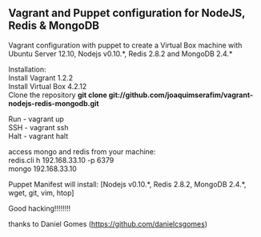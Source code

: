 <h2>Vagrant and Puppet configuration for NodeJS, Redis & MongoDB</h2>

Vagrant configuration with puppet to create a Virtual Box machine with Ubuntu Server 12.10, Nodejs v0.10.\*, Redis 2.8.2 and MongoDB 2.4.\*


Installation:<br>
Install Vagrant 1.2.2<br>
Install Virtual Box 4.2.12<br>
Clone the repository <strong>git clone git://github.com/joaquimserafim/vagrant-nodejs-redis-mongodb.git</strong><br>

Run - vagrant up<br>
SSH - vagrant ssh<br>
Halt - vagrant halt<br>



access mongo and redis from your machine:<br>
redis.cli h 192.168.33.10 -p 6379<br>
mongo 192.168.33.10



Puppet Manifest will install:
[Nodejs v0.10.\*, Redis 2.8.2, MongoDB 2.4.\*, wget, git, vim, htop]



Good hacking!!!!!!!!


thanks to Daniel Gomes (https://github.com/danielcsgomes)
